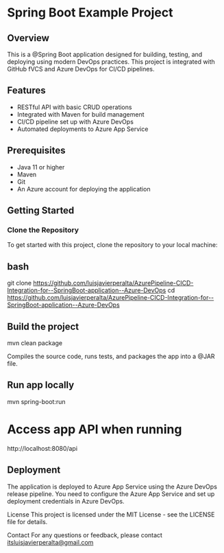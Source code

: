 # Spring Boot Example Project

## Overview

This is a @Spring Boot application designed for building, testing, and deploying using modern DevOps practices. 
This project is integrated with GitHub fVCS and Azure DevOps for CI/CD pipelines.

## Features

- RESTful API with basic CRUD operations
- Integrated with Maven for build management
- CI/CD pipeline set up with Azure DevOps
- Automated deployments to Azure App Service

## Prerequisites

- Java 11 or higher
- Maven
- Git
- An Azure account for deploying the application

## Getting Started

### Clone the Repository

To get started with this project, clone the repository to your local machine:

## bash
git clone https://github.com/luisjavierperalta/AzurePipeline-CICD-Integration-for--SpringBoot-application--Azure-DevOps
cd https://github.com/luisjavierperalta/AzurePipeline-CICD-Integration-for--SpringBoot-application--Azure-DevOps

## Build the project 
mvn clean package

Compiles the source code, runs tests, and packages the app into a @JAR file.

## Run app locally 
mvn spring-boot:run

# Access app API when running 
http://localhost:8080/api

## Deployment
The application is deployed to Azure App Service using the Azure DevOps release pipeline. You need to configure the Azure App Service and set up deployment credentials in Azure DevOps.

License
This project is licensed under the MIT License - see the LICENSE file for details.

Contact
For any questions or feedback, please contact itsluisjavierperalta@gmail.com





